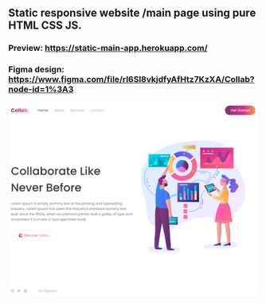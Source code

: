 ## Static responsive website /main page using pure HTML CSS JS.
### Preview: https://static-main-app.herokuapp.com/
### Figma design: https://www.figma.com/file/rl6Sl8vkjdfyAfHtz7KzXA/Collab?node-id=1%3A3
![Image of Preview](https://github.com/toilavic/responsiveStaticWebsite/blob/main/results/collab.png?raw=true)
